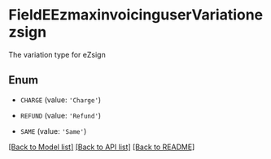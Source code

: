 # FieldEEzmaxinvoicinguserVariationezsign

The variation type for eZsign

## Enum

* `CHARGE` (value: `'Charge'`)

* `REFUND` (value: `'Refund'`)

* `SAME` (value: `'Same'`)

[[Back to Model list]](../README.md#documentation-for-models) [[Back to API list]](../README.md#documentation-for-api-endpoints) [[Back to README]](../README.md)


